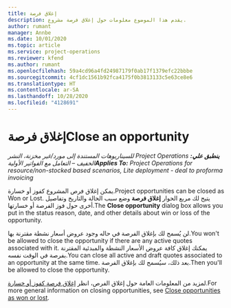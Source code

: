 ```yaml
---
title: إغلاق فرصة
description: يقدم هذا الموضوع معلومات حول إغلاق فرصة مشروع.
author: rumant
manager: Annbe
ms.date: 10/01/2020
ms.topic: article
ms.service: project-operations
ms.reviewer: kfend
ms.author: rumant
ms.openlocfilehash: 59a4cd96a4fd24987179f0ab17f1379efc22bbbe
ms.sourcegitcommit: 4cf1dc1561b92fca4175f0b3813133c5e63ce8e6
ms.translationtype: HT
ms.contentlocale: ar-SA
ms.lasthandoff: 10/28/2020
ms.locfileid: "4128691"
---
```

# <a name="close-an-opportunity"></a><span data-ttu-id="fcbe7-103">إغلاق فرصة</span><span class="sxs-lookup"><span data-stu-id="fcbe7-103">Close an opportunity</span></span>

<span data-ttu-id="fcbe7-104">_**ينطبق علي:** ‏‫Project Operations للسيناريوهات المستندة إلى مورد/غير مخزنة‬، ‏‫النشر الخفيف – التعامل مع الفواتير الأولية‬_</span><span class="sxs-lookup"><span data-stu-id="fcbe7-104">_**Applies To:** Project Operations for resource/non-stocked based scenarios, Lite deployment - deal to proforma invoicing_</span></span>

<span data-ttu-id="fcbe7-105">يمكن إغلاق فرص المشروع كفوز أو خسارة.</span><span class="sxs-lookup"><span data-stu-id="fcbe7-105">Project opportunities can be closed as Won or Lost.</span></span> <span data-ttu-id="fcbe7-106">يتيح لك مربع الحوار **إغلاق فرصة** وضع سبب الحالة والتاريخ وتفاصيل أخرى حول فوز الفرصة أو خسارتها.</span><span class="sxs-lookup"><span data-stu-id="fcbe7-106">The **Close opportunity** dialog box allows you put in the status reason, date, and other details about win or loss of the opportunity.</span></span>

<span data-ttu-id="fcbe7-107">لن يُسمح لك بإغلاق الفرصة في حاله وجود عروض أسعار نشطة مقترنة بها.</span><span class="sxs-lookup"><span data-stu-id="fcbe7-107">You won't be allowed to close the opportunity if there are any active quotes associated with it.</span></span> <span data-ttu-id="fcbe7-108">يمكنك إغلاق كافة عروض الأسعار النشطة والمبدئية المقترنة بفرصة في الوقت نفسه.</span><span class="sxs-lookup"><span data-stu-id="fcbe7-108">You can close all active and draft quotes associated to an opportunity at the same time.</span></span> <span data-ttu-id="fcbe7-109">بعد ذلك، سيُسمح لك بإغلاق الفرصة.</span><span class="sxs-lookup"><span data-stu-id="fcbe7-109">Then you'll be allowed to close the opportunity.</span></span>

<span data-ttu-id="fcbe7-110">لمزيد من المعلومات العامة حول إغلاق الفرص، انظر [إغلاق فرصة كفوز أو خسارة](https://docs.microsoft.com/dynamics365/sales-enterprise/close-opportunity-won-lost-sales).</span><span class="sxs-lookup"><span data-stu-id="fcbe7-110">For more general information on closing opportunities, see [Close opportunities as won or lost](https://docs.microsoft.com/dynamics365/sales-enterprise/close-opportunity-won-lost-sales).</span></span>
